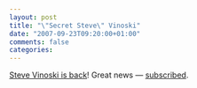 ```yaml
---
layout: post
title: "\"Secret Steve\" Vinoski"
date: "2007-09-23T09:20:00+01:00"
comments: false
categories: 
---
```


<p><a href="http://steve.vinoski.net/blog/">Steve Vinoski is back</a>! Great news &#8212; <a href="http://steve.vinoski.net/blog/feed/atom/">subscribed</a>.</p>


